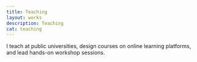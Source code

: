```yaml
---
title: Teaching
layout: works
description: Teaching
cat: teaching
---
```


I teach at public universities, design courses on online learning platforms, and lead hands-on workshop sessions.